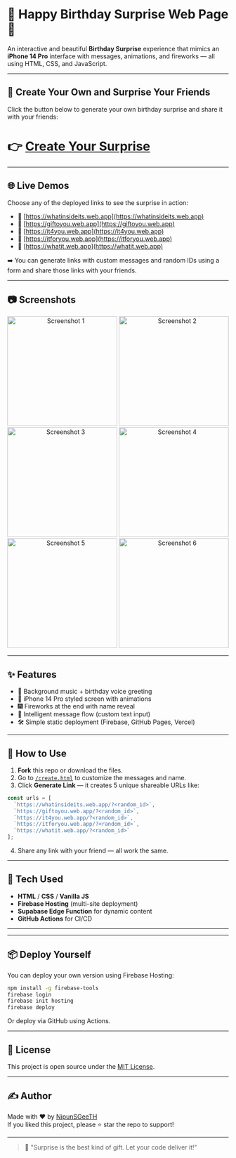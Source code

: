 
# 🎉 Happy Birthday Surprise Web Page 🎂

An interactive and beautiful **Birthday Surprise** experience that mimics an **iPhone 14 Pro** interface with messages, animations, and fireworks — all using HTML, CSS, and JavaScript.

---

## 🚀 Create Your Own and Surprise Your Friends

Click the button below to generate your own birthday surprise and share it with your friends:

# 👉 [Create Your Surprise](https://whatinsideits.web.app/create.html)

---

## 🌐 Live Demos

Choose any of the deployed links to see the surprise in action:

- 🔗 [https://whatinsideits.web.app](https://whatinsideits.web.app)
- 🔗 [https://giftoyou.web.app](https://giftoyou.web.app)
- 🔗 [https://it4you.web.app](https://it4you.web.app)
- 🔗 [https://itforyou.web.app](https://itforyou.web.app)
- 🔗 [https://whatit.web.app](https://whatit.web.app)

➡️ You can generate links with custom messages and random IDs using a form and share those links with your friends.

---

## 📷 Screenshots

<p align="center">



  <img src="https://github.com/user-attachments/assets/5e540dc8-4b08-48cd-8974-6e84f981aa6a" alt="Screenshot 1" width="250"/>
  <img src="https://github.com/user-attachments/assets/d29a24fd-8ee1-49eb-860f-5f423a2e0f01" alt="Screenshot 2" width="250"/>
  <img src="https://github.com/user-attachments/assets/bed0726a-4d6d-4a29-a585-6524ba845d71" alt="Screenshot 3" width="250"/>
  <img src="https://github.com/user-attachments/assets/fe803688-f9f7-4ea3-b534-a38975d5af4f" alt="Screenshot 4" width="250"/>
  <img src="https://github.com/user-attachments/assets/69e3effa-1bc8-4853-bd6f-9d3ef408d64f" alt="Screenshot 5" width="250"/>
  <img src="https://github.com/user-attachments/assets/0c75ff11-1e4f-4b23-a0c3-3fbd07134143" alt="Screenshot 6" width="250"/>
</p>

---


## ✨ Features

- 🎵 Background music + birthday voice greeting
- 📲 iPhone 14 Pro styled screen with animations
- 🎆 Fireworks at the end with name reveal
- 🧠 Intelligent message flow (custom text input)
- 🛠️ Simple static deployment (Firebase, GitHub Pages, Vercel)

---

## 🚀 How to Use

1. **Fork** this repo or download the files.
2. Go to [`/create.html`](./create.html) to customize the messages and name.
3. Click **Generate Link** — it creates 5 unique shareable URLs like:

```js
const urls = [
  `https://whatinsideits.web.app/?<random_id>`,
  `https://giftoyou.web.app/?<random_id>`,
  `https://it4you.web.app/?<random_id>`,
  `https://itforyou.web.app/?<random_id>`,
  `https://whatit.web.app/?<random_id>`
];
```

4. Share any link with your friend — all work the same.

---

## 🔧 Tech Used

- **HTML** / **CSS** / **Vanilla JS**
- **Firebase Hosting** (multi-site deployment)
- **Supabase Edge Function** for dynamic content
- **GitHub Actions** for CI/CD

---



---

## 📦 Deploy Yourself

You can deploy your own version using Firebase Hosting:

```bash
npm install -g firebase-tools
firebase login
firebase init hosting
firebase deploy
```

Or deploy via GitHub using Actions.

---

## 📘 License

This project is open source under the [MIT License](LICENSE).

---

## ✍️ Author

Made with ❤️ by [NipunSGeeTH](https://github.com/NipunSGeeTH)  
If you liked this project, please ⭐ star the repo to support!

---

> 🎁 "Surprise is the best kind of gift. Let your code deliver it!"
